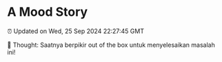# A Mood Story

⏰ Updated on Wed, 25 Sep 2024 22:27:45 GMT

💭 Thought: Saatnya berpikir out of the box untuk menyelesaikan masalah ini!

